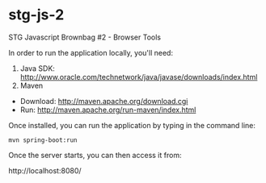# stg-js-2
STG Javascript Brownbag #2 - Browser Tools

In order to run the application locally, you'll need:

1. Java SDK: http://www.oracle.com/technetwork/java/javase/downloads/index.html
2. Maven 
  * Download: http://maven.apache.org/download.cgi
  * Run: http://maven.apache.org/run-maven/index.html
  
  
Once installed, you can run the application by typing in the command line:

`mvn spring-boot:run`

Once the server starts, you can then access it from:

http://localhost:8080/
